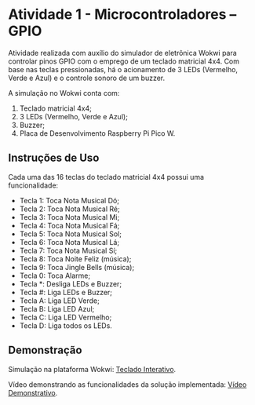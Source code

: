 # Atividade 1 - Microcontroladores – GPIO

Atividade realizada com auxílio do simulador de eletrônica Wokwi para controlar pinos GPIO com o emprego de um teclado matricial 4x4. Com base nas teclas pressionadas, há o acionamento de 3 LEDs (Vermelho, Verde e Azul) e o controle sonoro de um buzzer.

A simulação no Wokwi conta com:

1) Teclado matricial 4x4;
2) 3 LEDs (Vermelho, Verde e Azul);
3) Buzzer;
4) Placa de Desenvolvimento Raspberry Pi Pico W.

## Instruções de Uso

Cada uma das 16 teclas do teclado matricial 4x4 possui uma funcionalidade:

- Tecla 1: Toca Nota Musical Dó;
- Tecla 2: Toca Nota Musical Ré;
- Tecla 3: Toca Nota Musical Mi;
- Tecla 4: Toca Nota Musical Fá;
- Tecla 5: Toca Nota Musical Sol;
- Tecla 6: Toca Nota Musical Lá;
- Tecla 7: Toca Nota Musical Sí;
- Tecla 8: Toca Noite Feliz (música);
- Tecla 9: Toca Jingle Bells (música);
- Tecla 0: Toca Alarme;
- Tecla *: Desliga LEDs e Buzzer;
- Tecla #: Liga LEDs e Buzzer;
- Tecla A: Liga LED Verde;
- Tecla B: Liga LED Azul;
- Tecla C: Liga LED Vermelho;
- Tecla D: Liga todos os LEDs.

## Demonstração

Simulação na plataforma Wokwi: [Teclado Interativo](https://wokwi.com/projects/420064079477160961).

Vídeo demonstrando as funcionalidades da solução implementada: [Vídeo Demonstrativo](https://youtu.be/MlUabo6LZWA).
